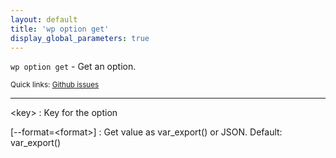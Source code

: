 ```yaml
---
layout: default
title: 'wp option get'
display_global_parameters: true
---
```


`wp option get` - Get an option.

<small>Quick links: <a href="https://github.com/wp-cli/wp-cli/issues?q=is%3Aopen+label%3Acommand%3Aoption-get+sort%3Aupdated-desc">Github issues</a></small>

<hr />

&lt;key&gt;
: Key for the option

[\--format=&lt;format&gt;]
: Get value as var_export() or JSON. Default: var_export()



